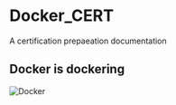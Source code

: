 # Docker_CERT
A certification prepaeation  documentation 


## Docker is dockering 
![Docker](https://github.com/sheyijojo/Docker_CERT/blob/main/_assets/Docker_CERT/_assets/specimen.png?raw=true)
